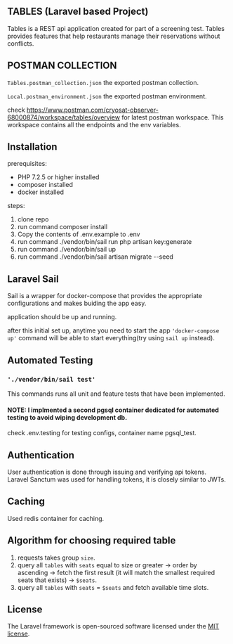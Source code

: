 
## TABLES (Laravel based Project)

Tables is a REST api application created for part of a screening test. 
Tables provides features that help restaurants manage their reservations without conflicts.


## POSTMAN COLLECTION

`Tables.postman_collection.json` the exported postman collection.

`Local.postman_environment.json` the exported postman environment.

check https://www.postman.com/cryosat-observer-68000874/workspace/tables/overview for latest postman workspace.
This workspace contains all the endpoints and the env variables.
## Installation

prerequisites:
* PHP 7.2.5 or higher installed
* composer installed
* docker installed

steps:
1. clone repo
2. run command composer install
3. Copy the contents of .env.example to .env
4. run command ./vendor/bin/sail run php artisan key:generate
5. run command ./vendor/bin/sail up
6. run command ./vendor/bin/sail artisan migrate --seed


## Laravel Sail
Sail is a wrapper for docker-compose that provides the appropriate configurations and makes buiding the app easy.

application should be up and running.

after this initial set up, anytime you need to start the app `'docker-compose up'` command  will be able to start everything(try using `sail up` instead).

## Automated Testing 
### `'./vendor/bin/sail test'`
This commands runs all unit and feature tests that have been implemented. 

#### NOTE: I implmented a second pgsql container dedicated for automated testing to avoid wiping development db.
check .env.testing for testing configs, container name pgsql_test.
## Authentication
User authentication is done through issuing and verifying api tokens. Laravel Sanctum was used for handling tokens, it is closely similar to JWTs.

## Caching
Used redis container for caching.

## Algorithm for choosing required table

 1. requests takes group `size`.
 2. query all `tables` with `seats` equal to size or greater -> order by ascending -> fetch the first result (it will match the  smallest required seats that exists) -> `$seats`.
 3. query all `tables` with `seats` = `$seats` and fetch available time slots.


## License

The Laravel framework is open-sourced software licensed under the [MIT license](https://opensource.org/licenses/MIT).
